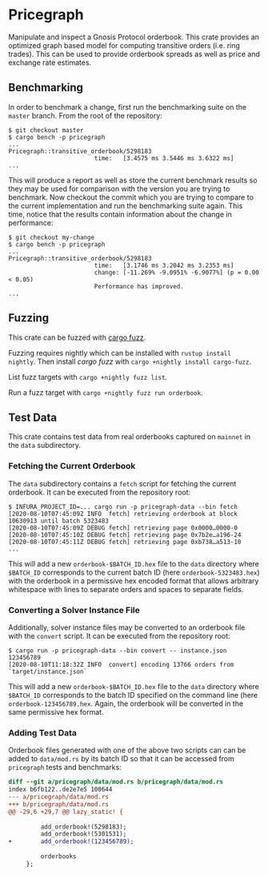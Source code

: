 # Pricegraph

Manipulate and inspect a Gnosis Protocol orderbook. This crate provides an
optimized graph based model for computing transitive orders (i.e. ring trades).
This can be used to provide orderbook spreads as well as price and exchange
rate estimates.

## Benchmarking

In order to benchmark a change, first run the benchmarking suite on the `master`
branch. From the root of the repository:

```
$ git checkout master
$ cargo bench -p pricegraph
...
Pricegraph::transitive_orderbook/5298183
                        time:   [3.4575 ms 3.5446 ms 3.6322 ms]
...
```

This will produce a report as well as store the current benchmark results so
they may be used for comparison with the version you are trying to benchmark.
Now checkout the commit which you are trying to compare to the current
implementation and run the benchmarking suite again. This time, notice that the
results contain information about the change in performance:

```
$ git checkout my-change
$ cargo bench -p pricegraph
...
Pricegraph::transitive_orderbook/5298183
                        time:   [3.1746 ms 3.2042 ms 3.2353 ms]
                        change: [-11.269% -9.0951% -6.9077%] (p = 0.00 < 0.05)
                        Performance has improved.
...
```

## Fuzzing

This crate can be fuzzed with [cargo fuzz](https://github.com/rust-fuzz/cargo-fuzz).

Fuzzing requires nightly which can be installed with `rustup install nightly`.
Then install *cargo fuzz* with `cargo +nightly install cargo-fuzz`.

List fuzz targets with `cargo +nightly fuzz list`.

Run a fuzz target with `cargo +nightly fuzz run orderbook`.

## Test Data

This crate contains test data from real orderbooks captured on `mainnet` in the
`data` subdirectory.

### Fetching the Current Orderbook

The `data` subdirectory contains a `fetch` script for fetching the current
orderbook. It can be executed from the repository root:

```
$ INFURA_PROJECT_ID=... cargo run -p pricegraph-data --bin fetch
[2020-08-10T07:45:09Z INFO  fetch] retrieving orderbook at block 10630913 until batch 5323483
[2020-08-10T07:45:09Z DEBUG fetch] retrieving page 0x0000…0000-0
[2020-08-10T07:45:10Z DEBUG fetch] retrieving page 0x7b2e…a196-24
[2020-08-10T07:45:11Z DEBUG fetch] retrieving page 0xb738…a513-10
...
```

This will add a new `orderbook-$BATCH_ID.hex` file to the `data` directory where
`$BATCH_ID` corresponds to the current batch ID (here `orderbook-5323483.hex`)
with the orderbook in a permissive hex encoded format that allows arbitrary
whitespace with lines to separate orders and spaces to separate fields.

### Converting a Solver Instance File

Additionally, solver instance files may be converted to an orderbook file with
the `convert` script. It can be executed from the repository root:

```
$ cargo run -p pricegraph-data --bin convert -- instance.json 123456789
[2020-08-10T11:18:32Z INFO  convert] encoding 13766 orders from `target/instance.json`
```

This will add a new `orderbook-$BATCH_ID.hex` file to the `data` directory where
`$BATCH_ID` corresponds to the batch ID specified on the command line (here
`orderbook-123456789.hex`. Again, the orderbook will be converted in the same
permissive hex format.

### Adding Test Data

Orderbook files generated with one of the above two scripts can can be added to
`data/mod.rs` by its batch ID so that it can be accessed from `pricegraph` tests
and benchmarks:

```diff
diff --git a/pricegraph/data/mod.rs b/pricegraph/data/mod.rs
index b6fb122..de2e7e5 100644
--- a/pricegraph/data/mod.rs
+++ b/pricegraph/data/mod.rs
@@ -29,6 +29,7 @@ lazy_static! {
 
         add_orderbook!(5298183);
         add_orderbook!(5301531);
+        add_orderbook!(123456789);
 
         orderbooks
     };
```
